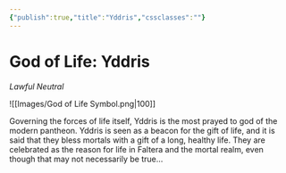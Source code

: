 ```yaml
---
{"publish":true,"title":"Yddris","cssclasses":""}
---
```


# God of Life: Yddris
*Lawful Neutral*

![[Images/God of Life Symbol.png|100]]

Governing the forces of life itself, Yddris is the most prayed to god of the modern pantheon. Yddris is seen as a beacon for the gift of life, and it is said that they bless mortals with a gift of a long, healthy life. They are celebrated as the reason for life in Faltera and the mortal realm, even though that may not necessarily be true…
